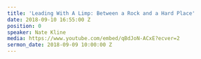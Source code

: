 ```yaml
---
title: 'Leading With A Limp: Between a Rock and a Hard Place'
date: 2018-09-10 16:55:00 Z
position: 0
speaker: Nate Kline
media: https://www.youtube.com/embed/qBdJoN-ACxE?ecver=2
sermon_date: 2018-09-09 10:00:00 Z
---
```



